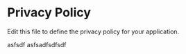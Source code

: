 # Privacy Policy

Edit this file to define the privacy policy for your application.

asfsdf asfsadfsdfsdf
